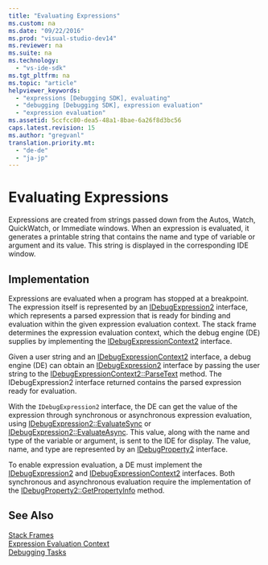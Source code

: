 ```yaml
---
title: "Evaluating Expressions"
ms.custom: na
ms.date: "09/22/2016"
ms.prod: "visual-studio-dev14"
ms.reviewer: na
ms.suite: na
ms.technology: 
  - "vs-ide-sdk"
ms.tgt_pltfrm: na
ms.topic: "article"
helpviewer_keywords: 
  - "expressions [Debugging SDK], evaluating"
  - "debugging [Debugging SDK], expression evaluation"
  - "expression evaluation"
ms.assetid: 5ccfcc80-dea5-48a1-8bae-6a26f8d3bc56
caps.latest.revision: 15
ms.author: "gregvanl"
translation.priority.mt: 
  - "de-de"
  - "ja-jp"
---
```

# Evaluating Expressions
Expressions are created from strings passed down from the Autos, Watch, QuickWatch, or Immediate windows. When an expression is evaluated, it generates a printable string that contains the name and type of variable or argument and its value. This string is displayed in the corresponding IDE window.  
  
## Implementation  
 Expressions are evaluated when a program has stopped at a breakpoint. The expression itself is represented by an [IDebugExpression2](../VS_csharp/idebugexpression2.md) interface, which represents a parsed expression that is ready for binding and evaluation within the given expression evaluation context. The stack frame determines the expression evaluation context, which the debug engine (DE) supplies by implementing the [IDebugExpressionContext2](../VS_csharp/idebugexpressioncontext2.md) interface.  
  
 Given a user string and an [IDebugExpressionContext2](../VS_csharp/idebugexpressioncontext2.md) interface, a debug engine (DE) can obtain an [IDebugExpression2](../VS_csharp/idebugexpression2.md) interface by passing the user string to the [IDebugExpressionContext2::ParseText](../VS_csharp/idebugexpressioncontext2--parsetext.md) method. The IDebugExpression2 interface returned contains the parsed expression ready for evaluation.  
  
 With the `IDebugExpression2` interface, the DE can get the value of the expression through synchronous or asynchronous expression evaluation, using [IDebugExpression2::EvaluateSync](../VS_csharp/idebugexpression2--evaluatesync.md) or [IDebugExpression2::EvaluateAsync](../VS_csharp/idebugexpression2--evaluateasync.md). This value, along with the name and type of the variable or argument, is sent to the IDE for display. The value, name, and type are represented by an [IDebugProperty2](../VS_csharp/idebugproperty2.md) interface.  
  
 To enable expression evaluation, a DE must implement the [IDebugExpression2](../VS_csharp/idebugexpression2.md) and [IDebugExpressionContext2](../VS_csharp/idebugexpressioncontext2.md) interfaces. Both synchronous and asynchronous evaluation require the implementation of the [IDebugProperty2::GetPropertyInfo](../VS_csharp/idebugproperty2--getpropertyinfo.md) method.  
  
## See Also  
 [Stack Frames](../VS_csharp/stack-frames.md)   
 [Expression Evaluation Context](../VS_csharp/expression-evaluation-context.md)   
 [Debugging Tasks](../VS_csharp/debugging-tasks.md)